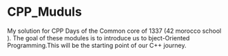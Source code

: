 # CPP_Muduls
My solution for CPP Days of the Common core of 1337 (42 morocco school ). The goal of these modules is to introduce us to bject-Oriented Programming.This will be the starting point of our C++ journey.
